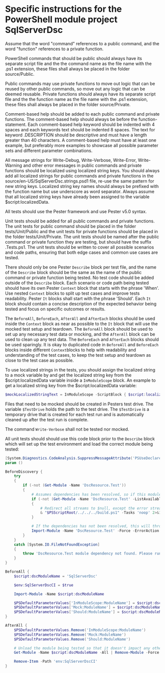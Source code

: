 # Specific instructions for the PowerShell module project SqlServerDsc

Assume that the word "command" references to a public command, and the word
"function" references to a private function.

PowerShell commands that should be public should always have its separate
script file and the the command name as the file name with the .ps1 extension,
these files shall always be placed in the folder source/Public.

Public commands may use private functions to move out logic that can be
reused by other public commands, so move out any logic that can be deemed
reusable. Private functions should always have its separate script file and
the the function name as the file name with the .ps1 extension, these files
shall always be placed in the folder source/Private.

Comment-based help should be added to each public command and private functions.
The comment-based help should always be before the function-statement. Each
comment-based help keyword should be indented with 4 spaces and each keywords
text should be indented 8 spaces. The text for keyword .DESCRIPTION should
be descriptive and must have a length greater than 40 characters. A comment-based
help must have at least one example, but preferably more examples to showcase
all possible parameter sets and different parameter combinations.

All message strings for Write-Debug, Write-Verbose, Write-Error, Write-Warning
and other error messages in public commands and private functions should be
localized using localized string keys. You should always add all localized
strings for public commands and private functions in the source/en-US/SqlServerDsc.strings.psd1
file, re-use the same pattern for new string keys. Localized string key names
should always be prefixed with the function name but use underscore as word
separator. Always assume that all localized string keys have already been
assigned to the variable $script:localizedData.

All tests should use the Pester framework and use Pester v5.0 syntax.

Unit tests should be added for all public commands and private functions.
The unit tests for public command should be placed in the folder tests/Unit/Public
and the unit tests for private functions should be placed in the folder
tests/Unit/Private. The unit tests should be named after the public command
or private function they are testing, but should have the suffix .Tests.ps1.
The unit tests should be written to cover all possible scenarios and code paths,
ensuring that both edge cases and common use cases are tested.

There should only be one Pester `Describe` block per test file, and the name of
the `Describe` block should be the same as the name of the public command or
private function being tested. No test code should be added outside of the
`Describe` block. Each scenario or code path being tested should have its
own Pester `Context` block that starts with the phrase 'When'. Use nested
`Context` blocks to split up test cases and improve tests readability.
Pester `It` blocks shall start with the phrase 'Should'. Each `It` block
should contain a concise description of the expected behavior being tested
and focus on specific outcomes or results.

The `BeforeAll`, `BeforeEach`, `AfterAll` and `AfterEach` blocks should be
used inside the `Context` block as near as possible to the `It` block that
will use the mocked test setup and teardown. The `BeforeAll` block should
be used to set up any necessary test data or mocking, and the `AfterAll`
block can be used to clean up any test data. The `BeforeEach` and `AfterEach`
blocks should be used sparingly. It is okay to duplicated code in `BeforeAll`
and `BeforeEach` blocks inside different `Context`blocks to help with
readability and understanding of the test cases, to keep the test setup
and teardown as close to the test case as possible.

To use localized strings in the tests, you should assign the localized string
to a mock variable by and get the localized string key
from the $script:localizedData variable inside a `InModuleScope` block.
An example to get a localized string key from the $script:localizedData variable:

```powershell
$mockLocalizedStringText = InModuleScope -ScriptBlock { $script:localizedData.LocalizedStringKey }
```

Files that need to be mocked should be created in Pesters test drive. The
variable `$TestDrive` holds the path to the test drive. The `$TestDrive` is a
temporary drive that is created for each test run and is automatically
cleaned up after the test run is complete.

The command `Write-Verbose` shall not be tested nor mocked.

All unit tests should should use this code block prior to the `Describe` block
which will set up the test environment and load the correct module being tested:

```powershell
[System.Diagnostics.CodeAnalysis.SuppressMessageAttribute('PSUseDeclaredVarsMoreThanAssignments', '')]
param ()

BeforeDiscovery {
    try
    {
        if (-not (Get-Module -Name 'DscResource.Test'))
        {
            # Assumes dependencies has been resolved, so if this module is not available, run 'noop' task.
            if (-not (Get-Module -Name 'DscResource.Test' -ListAvailable))
            {
                # Redirect all streams to $null, except the error stream (stream 2)
                & "$PSScriptRoot/../../../build.ps1" -Tasks 'noop' 2>&1 4>&1 5>&1 6>&1 > $null
            }

            # If the dependencies has not been resolved, this will throw an error.
            Import-Module -Name 'DscResource.Test' -Force -ErrorAction 'Stop'
        }
    }
    catch [System.IO.FileNotFoundException]
    {
        throw 'DscResource.Test module dependency not found. Please run ".\build.ps1 -ResolveDependency -Tasks build" first.'
    }
}

BeforeAll {
    $script:dscModuleName = 'SqlServerDsc'

    $env:SqlServerDscCI = $true

    Import-Module -Name $script:dscModuleName

    $PSDefaultParameterValues['InModuleScope:ModuleName'] = $script:dscModuleName
    $PSDefaultParameterValues['Mock:ModuleName'] = $script:dscModuleName
    $PSDefaultParameterValues['Should:ModuleName'] = $script:dscModuleName
}

AfterAll {
    $PSDefaultParameterValues.Remove('InModuleScope:ModuleName')
    $PSDefaultParameterValues.Remove('Mock:ModuleName')
    $PSDefaultParameterValues.Remove('Should:ModuleName')

    # Unload the module being tested so that it doesn't impact any other tests.
    Get-Module -Name $script:dscModuleName -All | Remove-Module -Force

    Remove-Item -Path 'env:SqlServerDscCI'
}
```
